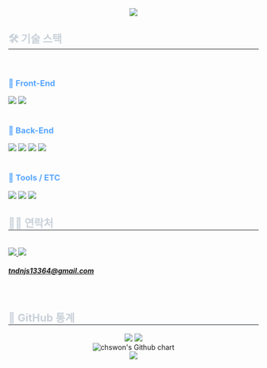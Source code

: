 <!-- 👋 웰컴 배너 -->
<div align="center">
  <img src="https://capsule-render.vercel.app/api?type=waving&color=00eeff&height=180&text=Swon's%20GitHub&fontColor=ffffff&fontSize=50" />
</div>

<!-- 🛠️ 기술 스택 (분류별) -->
<div style="text-align: left;">
  <h2 style="border-bottom: 1px solid #21262d; color: #c9d1d9;"> 🛠️ 기술 스택 </h2><br>

  <!-- 🔷 프론트엔드 -->
  <h3 style="color: #58a6ff;">📌 Front-End</h3>
  <div align="left">
    <img src="https://img.shields.io/badge/Javascript-F7DF1E?style=flat&logo=javascript&logoColor=white">
    <img src="https://img.shields.io/badge/React-61DAFB?style=flat&logo=react&logoColor=white">
  </div><br>

  <!-- 🟢 백엔드 -->
  <h3 style="color: #58a6ff;">📌 Back-End</h3>
  <div align="left">
    <img src="https://img.shields.io/badge/Java-007396?style=flat&logo=java&logoColor=white">
    <img src="https://img.shields.io/badge/Spring-6DB33F?style=flat&logo=spring&logoColor=white">
    <img src="https://img.shields.io/badge/Spring%20Boot-6DB33F?style=flat&logo=springboot&logoColor=white">
    <img src="https://img.shields.io/badge/MariaDB-003545?style=flat&logo=mariadb&logoColor=white">
  </div><br>

  <!-- ⚙️ 기타 도구 -->
  <h3 style="color: #58a6ff;">📌 Tools / ETC</h3>
  <div align="left">
    <img src="https://img.shields.io/badge/Git-F05032?style=flat&logo=git&logoColor=white">
    <img src="https://img.shields.io/badge/Github-181717?style=flat&logo=github&logoColor=white">
    <img src="https://img.shields.io/badge/Discord-5865F2?style=flat&logo=discord&logoColor=white">
  </div>
</div>

<!-- 📧 연락처 -->
<div style="text-align: left;">
  <h2 style="border-bottom: 1px solid #21262d; color: #c9d1d9;"> 🧑‍💻 연락처 </h2><br>
  <div align="left">
    <!-- Notion: 여기에 본인의 포트폴리오 주소를 넣으세요 -->
    <a href="https://www.notion.so/229bae2b2f8e80118a0dd728ae45ae58" target="_blank">
      <img src="https://img.shields.io/badge/Notion-000000?style=flat&logo=notion&logoColor=white" />
    </a>
    <!-- Gmail -->
    <a href="mailto:tndnjs13364@gmail.com">
      <img src="https://img.shields.io/badge/Gmail-EA4335?style=flat&logo=gmail&logoColor=white" /> <br>
      <h5 style="color: #58a6ff;"> tndnjs13364@gmail.com
    </a>
  </div><br>
</div>

<!-- 📊 GitHub 통계 -->
<div style="text-align: left;">
  <h2 style="border-bottom: 1px solid #21262d; color: #c9d1d9;"> 🏅 GitHub 통계 </h2>
  <div align="center">
    <!-- GitHub Stats -->
    <img src="https://github-readme-stats.vercel.app/api?username=chswon&custom_title=chswon's%20Github%20Stats&show_icons=true&theme=radical" />
    <!-- Top Languages -->
    <img src="https://github-readme-stats.vercel.app/api/top-langs/?username=chswon&layout=compact&theme=radical" />
    <br/>
    <!-- GitHub 활동 그래프 -->
    <img src="https://ghchart.rshah.org/chswon" alt="chswon's Github chart" />
    <br/>
    <!-- 방문자 수 -->
    <img src="https://komarev.com/ghpvc/?username=chswon&label=Profile%20views&color=0e75b6&style=flat" />
  </div>
</div>

    
